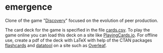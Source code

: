 # emergence
Clone of the game "[Discovery](https://www.discovery-game.com/)" focused on the evolution of peer production.

The card deck for the game is specified in the file [cards.csv](https://github.com/mdbesten/emergence/blob/main/cards.csv). To play the game online you can load this deck on a site like [PlayingCards.io](https://playingcards.io/). 
For offline use, create a pdf of the deck with LaTeX with help of the CTAN packages [flashcards](https://ctan.org/pkg/flashcards) and [datatool](https://ctan.org/pkg/datatool) on a site such as [Overleaf](https://www.overleaf.com).
